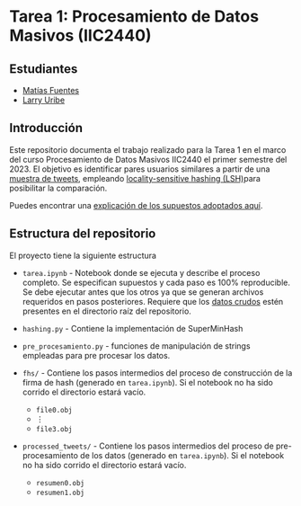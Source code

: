 # Tarea 1: Procesamiento de Datos Masivos (IIC2440)

## Estudiantes

- [Matías Fuentes](https://github.com/matifuentes2)
- [Larry Uribe](https://github.com/larryuc)

## Introducción
Este repositorio documenta el trabajo realizado para la Tarea 1 en el marco del curso Procesamiento de Datos Masivos IIC2440 el primer semestre del 2023. El objetivo es identificar pares usuarios similares a partir de una [muestra de tweets](https://drive.google.com/file/d/1QZKOgZ46A_2RRsKhPNOwCTGEXP91H4Td/view), empleando [locality-sensitive hashing (LSH)](https://en.wikipedia.org/wiki/Locality-sensitive_hashing#:~:text=In%20computer%20science%2C%20locality%2Dsensitive,universe%20of%20possible%20input%20items.)para posibilitar la comparación.

Puedes encontrar una [explicación de los supuestos adoptados aquí](https://youtu.be/6UTvZlb94nA).

## Estructura del repositorio

El proyecto tiene la siguiente estructura


- `tarea.ipynb` - Notebook donde se ejecuta y describe el proceso completo. Se especifican supuestos y cada paso es 100% reproducible. Se debe ejecutar antes que los otros ya que se generan archivos requeridos en pasos posteriores. Requiere que los [datos crudos](https://drive.google.com/file/d/1QZKOgZ46A_2RRsKhPNOwCTGEXP91H4Td/view) estén presentes en el directorio raíz del repositorio.

- `hashing.py` - Contiene la implementación de SuperMinHash

- `pre_procesamiento.py` - funciones de manipulación de strings empleadas para pre procesar los datos.

- `fhs/` - Contiene los pasos intermedios del proceso de construcción de la firma de hash (generado en `tarea.ipynb`). Si el notebook no ha sido corrido el directorio estará vacío.
    - `file0.obj`
    - $\vdots$
    - `file3.obj`
- `processed_tweets/` - Contiene los pasos intermedios del proceso de pre-procesamiento de los datos (generado en `tarea.ipynb`). Si el notebook no ha sido corrido el directorio estará vacío.
    - `resumen0.obj`
    - `resumen1.obj`


